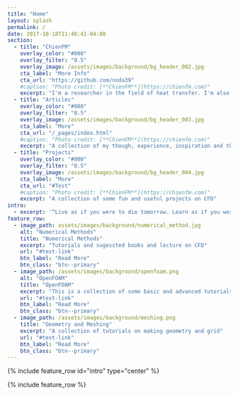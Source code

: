 ```yaml
---
title: "Home"
layout: splash
permalink: /
date: 2017-10-18T11:48:41-04:00
section:
  - title: "ChienFM"
    overlay_color: "#000"
    overlay_filter: "0.5"
    overlay_image: /assets/images/background/bg_header_002.jpg
    cta_label: "More Info"
    cta_url: "https://github.com/noda39"
    #caption: "Photo credit: [**ChienFM**](https://chienfm.com)"
    excerpt: "I'm a researcher in the field of heat transfer. I'm also a geek, a programming and electronics hobbyist."
  - title: "Articles"
    overlay_color: "#000"
    overlay_filter: "0.5"
    overlay_image: /assets/images/background/bg_header_003.jpg
    cta_label: "More"
    cta_url: "/_pages/index.html"
    #caption: "Photo credit: [**ChienFM**](https://chienfm.com)"
    excerpt: "A collection of my though, experience, inspiration and the translating articles. Most of them are used as my references. I'm happy if you find them useful!"
  - title: "Projects"
    overlay_color: "#000"
    overlay_filter: "0.5"
    overlay_image: /assets/images/background/bg_header_004.jpg
    cta_label: "More"
    cta_url: "#Test"
    #caption: "Photo credit: [**ChienFM**](https://chienfm.com)"
    excerpt: "A collection of some fun and useful projects on CFD"
intro: 
  - excerpt: '“Live as if you were to die tomorrow. Learn as if you were to live forever.” -- Mahatma Gandhi'
feature_row:
  - image_path: assets/images/background/numerical_method.jpg
    alt: "Numerical Methods"
    title: "Numerical Methods"
    excerpt: "Tutorials and sugessted books and lecture on CFD"
    url: "#test-link"
    btn_label: "Read More"
    btn_class: "btn--primary"
  - image_path: /assets/images/background/openfoam.png
    alt: "OpenFOAM"
    title: "OpenFOAM"
    excerpt: "This is a collection of some basic and advanced tutorials on OpenFOAM"
    url: "#test-link"
    btn_label: "Read More"
    btn_class: "btn--primary"
  - image_path: /assets/images/background/meshing.png
    title: "Geometry and Meshing"
    excerpt: "A collection of tutorials on making geometry and grid"
    url: "#test-link"
    btn_label: "Read More"
    btn_class: "btn--primary"
---
```


{% include feature_row id="intro" type="center" %}

{% include feature_row %}
